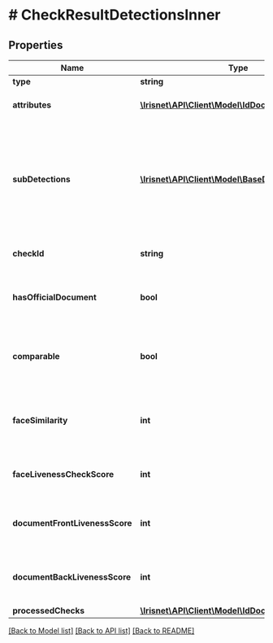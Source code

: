 # # CheckResultDetectionsInner

## Properties

Name | Type | Description | Notes
------------ | ------------- | ------------- | -------------
**type** | **string** |  |
**attributes** | [**\Irisnet\API\Client\Model\IdDocumentAttribute[]**](IdDocumentAttribute.md) | Attributes of the _idDocument_ detection. | [optional]
**subDetections** | [**\Irisnet\API\Client\Model\BaseDetection[]**](BaseDetection.md) | A set of sub-detection that are particular to the _face_ detection. Mainly contains detections that were activated with the _attributesCheck_ prototype. | [optional]
**checkId** | **string** | The id of the check that lead to the detection | [optional]
**hasOfficialDocument** | **bool** | Indicates whether the identified document is official | [optional]
**comparable** | **bool** | Indicates whether the provided selfie-image is comparable to the document | [optional]
**faceSimilarity** | **int** | Indicates the similarity-level of whether two faces belong to the same person | [optional]
**faceLivenessCheckScore** | **int** | Indicates the liveness score of the selfie image | [optional]
**documentFrontLivenessScore** | **int** | Indicates the liveness score of the front side image of the document | [optional]
**documentBackLivenessScore** | **int** | Indicates the liveness score of the back side image of the document | [optional]
**processedChecks** | [**\Irisnet\API\Client\Model\IdDocumentSubChecks**](IdDocumentSubChecks.md) |  | [optional]

[[Back to Model list]](../../README.md#models) [[Back to API list]](../../README.md#endpoints) [[Back to README]](../../README.md)

